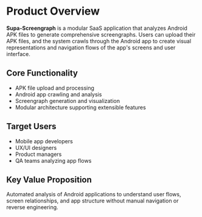 # Product Overview

**Supa-Screengraph** is a modular SaaS application that analyzes Android APK files to generate comprehensive screengraphs. Users can upload their APK files, and the system crawls through the Android app to create visual representations and navigation flows of the app's screens and user interface.

## Core Functionality
- APK file upload and processing
- Android app crawling and analysis
- Screengraph generation and visualization
- Modular architecture supporting extensible features

## Target Users
- Mobile app developers
- UX/UI designers
- Product managers
- QA teams analyzing app flows

## Key Value Proposition
Automated analysis of Android applications to understand user flows, screen relationships, and app structure without manual navigation or reverse engineering.